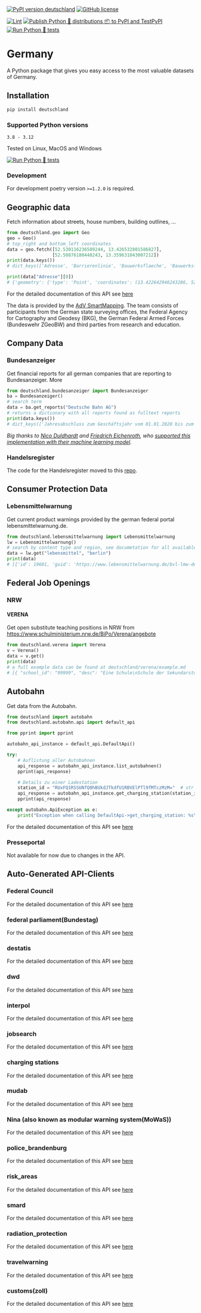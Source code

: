 [![PyPI version deutschland](https://badge.fury.io/py/deutschland.svg)](https://pypi.python.org/pypi/deutschland/)
[![GitHub license](https://img.shields.io/github/license/bundesAPI/deutschland.svg)](https://github.com/bundesAPI/deutschland/blob/main/LICENSE)

[![Lint](https://github.com/bundesAPI/deutschland/actions/workflows/black.yml/badge.svg?branch=main)](https://github.com/bundesAPI/deutschland/actions/workflows/black.yml)
[![Publish Python 🐍 distributions 📦 to PyPI and TestPyPI](https://github.com/bundesAPI/deutschland/actions/workflows/publish.yml/badge.svg?branch=main)](https://github.com/bundesAPI/deutschland/actions/workflows/publish.yml)
[![Run Python 🐍 tests](https://github.com/bundesAPI/deutschland/actions/workflows/runtests.yml/badge.svg?branch=main)](https://github.com/bundesAPI/deutschland/actions/workflows/runtests.yml)

# Germany
A Python package that gives you easy access to the most valuable datasets of Germany.

## Installation
```bash
pip install deutschland
```

### Supported Python versions
```
3.8 - 3.12
```
Tested on Linux, MacOS and Windows 

[![Run Python 🐍 tests](https://github.com/bundesAPI/deutschland/actions/workflows/runtests.yml/badge.svg?branch=main)](https://github.com/bundesAPI/deutschland/actions/workflows/runtests.yml)


### Development
For development poetry version `>=1.2.0` is required.

## Geographic data
Fetch information about streets, house numbers, building outlines, …

```python
from deutschland.geo import Geo
geo = Geo()
# top_right and bottom_left coordinates
data = geo.fetch([52.530116236589244, 13.426532801586827],
                 [52.50876180448243, 13.359631043007212])
print(data.keys())
# dict_keys(['Adresse', 'Barrierenlinie', 'Bauwerksflaeche', 'Bauwerkslinie', 'Bauwerkspunkt', 'Besondere_Flaeche', 'Besondere_Linie', 'Besonderer_Punkt', 'Gebaeudeflaeche', 'Gebaeudepunkt', 'Gewaesserflaeche', 'Gewaesserlinie', 'Grenze_Linie', 'Historischer_Punkt', 'Siedlungsflaeche', 'Vegetationslinie', 'Verkehrsflaeche', 'Verkehrslinie', 'Verkehrspunkt', 'Hintergrund'])

print(data["Adresse"][0])
# {'geometry': {'type': 'Point', 'coordinates': (13.422642946243286, 52.51500157651358)}, 'properties': {'postleitzahl': '10179', 'ort': 'Berlin', 'ortsteil': 'Mitte', 'strasse': 'Holzmarktstraße', 'hausnummer': '55'}, 'id': 0, 'type': 'Feature'}
```
For the detailed documentation of this API see [here](https://dev.adv-smart.de/docs/dokumentation/web_vektor_datenmodell.html)

The data is provided by the [AdV SmartMapping](https://dev.adv-smart.de/). The team consists of participants from the German state surveying offices, the Federal Agency for Cartography and Geodesy (BKG), the German Federal Armed Forces (Bundeswehr ZGeoBW) and third parties from research and education.


## Company Data

### Bundesanzeiger
Get financial reports for all german companies that are reporting to Bundesanzeiger.
More
```python
from deutschland.bundesanzeiger import Bundesanzeiger
ba = Bundesanzeiger()
# search term
data = ba.get_reports("Deutsche Bahn AG")
# returns a dictionary with all reports found as fulltext reports
print(data.keys())
# dict_keys(['Jahresabschluss zum Geschäftsjahr vom 01.01.2020 bis zum 31.12.2020', 'Konzernabschluss zum Geschäftsjahr vom 01.01.2020 bis zum 31.12.2020\nErgänzung der Veröffentlichung vom 04.06.2021',
```
*Big thanks to [Nico Duldhardt](https://github.com/2start) and [Friedrich Eichenroth](https://github.com/eichenroth), who [supported this implementation with their machine learning model](https://av.tib.eu/media/52366).*

### Handelsregister

The code for the Handelsregister moved to this [repo](https://github.com/bundesAPI/handelsregister).

## Consumer Protection Data

### Lebensmittelwarnung
Get current product warnings provided by the german federal portal lebensmittelwarnung.de.

```python
from deutschland.lebensmittelwarnung import Lebensmittelwarnung
lw = Lebensmittelwarnung()
# search by content type and region, see documetation for all available params
data = lw.get("lebensmittel", "berlin")
print(data)
# [{'id': 19601, 'guid': 'https://www.lebensmittelwarnung.de/bvl-lmw-de/detail/lebensmittel/19601', 'pubDate': 'Fri, 10 Feb 2017 12:28:45 +0000', 'imgSrc': 'https://www.lebensmittelwarnung.de/bvl-lmw-de/opensaga/attachment/979f8cd3-969e-4a6c-9a8e-4bdd61586cd4/data.jpg', 'title': 'Sidroga Bio Säuglings- und Kindertee', 'manufacturer': 'Lebensmittel', 'warning': 'Pyrrolizidinalkaloide', 'affectedStates': ['Baden-Württemberg', '...']}]
```

## Federal Job Openings

### NRW

#### VERENA
Get open substitute teaching positions in NRW from https://www.schulministerium.nrw.de/BiPo/Verena/angebote
```python
from deutschland.verena import Verena
v = Verena()
data = v.get()
print(data)
# a full example data can be found at deutschland/verena/example.md
# [{ "school_id": "99999", "desc": "Eine Schule\nSchule der Sekundarstufe II\ndes Landkreis Schuling\n9999 Schulingen", "replacement_job_title": "Lehrkraft", "subjects": [ "Fach 1", "Fach 2" ], "comments": "Bemerkung zur Stelle: Testbemerkung", "duration": "01.01.2021 - 01.01.2022", ...} ...]
```

## Autobahn

Get data from the Autobahn.

```python
from deutschland import autobahn
from deutschland.autobahn.api import default_api

from pprint import pprint

autobahn_api_instance = default_api.DefaultApi()

try:
    # Auflistung aller Autobahnen
    api_response = autobahn_api_instance.list_autobahnen()
    pprint(api_response)

    # Details zu einer Ladestation
    station_id = "RUxFQ1RSSUNfQ0hBUkdJTkdfU1RBVElPTl9fMTczMzM="  # str |
    api_response = autobahn_api_instance.get_charging_station(station_id)
    pprint(api_response)

except autobahn.ApiException as e:
    print("Exception when calling DefaultApi->get_charging_station: %s\n" % e)
```
For the detailed documentation of this API see [here](https://github.com/bundesAPI/deutschland/blob/main/docs/autobahn/README.md)

### Presseportal

Not available for now due to changes in the API.

## Auto-Generated API-Clients

### Federal Council
For the detailed documentation of this API see [here](https://github.com/Limetable/germany/blob/main/docs/bundesrat/README.md)
### federal parliament(Bundestag)
For the detailed documentation of this API see [here](https://github.com/Limetable/germany/blob/main/docs/bundestag/README.md)
### destatis
For the detailed documentation of this API see [here](https://github.com/Limetable/germany/blob/main/docs/destatis/README.md)
### dwd
For the detailed documentation of this API see [here](https://github.com/Limetable/germany/blob/main/docs/dwd/README.md)
### interpol
For the detailed documentation of this API see [here](https://github.com/Limetable/germany/blob/main/docs/interpol/README.md)
### jobsearch
For the detailed documentation of this API see [here](https://github.com/Limetable/germany/blob/main/docs/jobsuche/README.md)
### charging stations
For the detailed documentation of this API see [here](https://github.com/Limetable/germany/blob/main/docs/ladestationen/README.md)
### mudab
For the detailed documentation of this API see [here](https://github.com/Limetable/germany/blob/main/docs/mudab/README.md)
### Nina (also known as modular warning system(MoWaS))
For the detailed documentation of this API see [here](https://github.com/Limetable/germany/blob/main/docs/nina/README.md)
### police_brandenburg
For the detailed documentation of this API see [here](https://github.com/Limetable/germany/blob/main/docs/polizei_brandenburg/README.md)
### risk_areas
For the detailed documentation of this API see [here](https://github.com/Limetable/germany/blob/main/docs/risikogebiete/README.md)
### smard
For the detailed documentation of this API see [here](https://github.com/Limetable/germany/blob/main/docs/smard/README.md)
### radiation_protection
For the detailed documentation of this API see [here](https://github.com/Limetable/germany/blob/main/docs/strahlenschutz/README.md)
### travelwarning
For the detailed documentation of this API see [here](https://github.com/Limetable/germany/blob/main/docs/travelwarning/README.md)
### customs(zoll)
For the detailed documentation of this API see [here](https://github.com/Limetable/germany/blob/main/docs/zoll/README.md)
